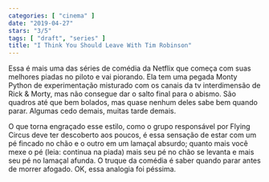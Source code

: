 ```yaml
---
categories: [ "cinema" ]
date: "2019-04-27"
stars: "3/5"
tags: [ "draft", "series" ]
title: "I Think You Should Leave With Tim Robinson"
---
```

Essa é mais uma das séries de comédia da Netflix que começa com suas melhores piadas no piloto e vai piorando. Ela tem uma pegada Monty Python de experimentação misturado com os canais da tv interdimensão de Rick & Morty, mas não consegue dar o salto final para o abismo. São quadros até que bem bolados, mas quase nenhum deles sabe bem quando parar. Algumas cedo demais, muitas tarde demais.

O que torna engraçado esse estilo, como o grupo responsável por Flying Circus deve ter descoberto aos poucos, é essa sensação de estar com um pé fincado no chão e o outro em um lamaçal absurdo; quanto mais você mexe o pé (leia: continua na piada) mais seu pé no chão se levanta e mais seu pé no lamaçal afunda. O truque da comédia é saber quando parar antes de morrer afogado. OK, essa analogia foi péssima.
